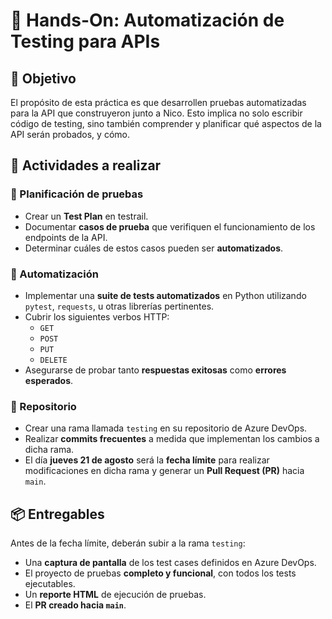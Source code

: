 # 🧪 Hands-On: Automatización de Testing para APIs

## 🎯 Objetivo

El propósito de esta práctica es que desarrollen pruebas automatizadas para la API que construyeron junto a Nico. Esto implica no solo escribir código de testing, sino también comprender y planificar qué aspectos de la API serán probados, y cómo.

## 🧩 Actividades a realizar

### 📝 Planificación de pruebas

- Crear un **Test Plan** en testrail.  
- Documentar **casos de prueba** que verifiquen el funcionamiento de los endpoints de la API.  
- Determinar cuáles de estos casos pueden ser **automatizados**.

### 🤖 Automatización

- Implementar una **suite de tests automatizados** en Python utilizando `pytest`, `requests`, u otras librerías pertinentes.  
- Cubrir los siguientes verbos HTTP:
  - `GET`
  - `POST`
  - `PUT`
  - `DELETE`
- Asegurarse de probar tanto **respuestas exitosas** como **errores esperados**.

### 🔀 Repositorio

- Crear una rama llamada `testing` en su repositorio de Azure DevOps.  
- Realizar **commits frecuentes** a medida que implementan los cambios a dicha rama.  
- El día **jueves 21 de agosto** será la **fecha límite** para realizar modificaciones en dicha rama y generar un **Pull Request (PR)** hacia `main`.

## 📦 Entregables

Antes de la fecha límite, deberán subir a la rama `testing`:

- Una **captura de pantalla** de los test cases definidos en Azure DevOps.
- El proyecto de pruebas **completo y funcional**, con todos los tests ejecutables.
- Un **reporte HTML** de ejecución de pruebas.
- El **PR creado hacia `main`**.